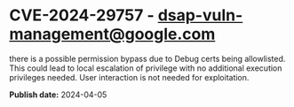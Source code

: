 # CVE-2024-29757 - dsap-vuln-management@google.com

there is a possible permission bypass due to Debug certs being allowlisted. This could lead to local escalation of privilege with no additional execution privileges needed. User interaction is not needed for exploitation.

**Publish date:** 2024-04-05
